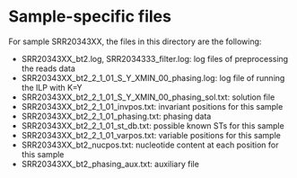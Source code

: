 # Sample-specific files

For sample SRR20343XX, the files in this directory are the following:
- SRR20343XX_bt2.log, SRR2034333_filter.log: log files of preprocessing the reads data
-	SRR20343XX_bt2_2_1_01_S_Y_XMIN_00_phasing.log: log file of running the ILP with K=Y
-	SRR20343XX_bt2_2_1_01_S_Y_XMIN_00_phasing_sol.txt: solution file 	 
-	SRR20343XX_bt2_2_1_01_invpos.txt: invariant positions for this sample 	  
-	SRR20343XX_bt2_2_1_01_phasing.txt: phasing data 	  
-	SRR20343XX_bt2_2_1_01_st_db.txt: possible known STs for this sample  
-	SRR20343XX_bt2_2_1_01_varpos.txt: variable positions for this sample  
-	SRR20343XX_bt2_nucpos.txt: nucleotide content at each position for this sample 	 
-	SRR20343XX_bt2_phasing_aux.txt: auxiliary file
	 	 
